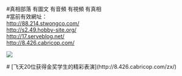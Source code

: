 #真相部落 有圖文 有音頻 有視頻 有真相<br>
#當前有效網址：<br>
http://88.214.stwongco.com/<br>
http://s2.49.hobby-site.org/<br>
http://17.serveblog.net/<br>
http://8.426.cabricop.com/<br>

<a href="8.426.cabricop.com/zx/" target="_blank"><img src="http://8.426.cabricop.com/pic/2016/11/p7829911a215010452.jpg">

                                   
</a>
# [飞天20位获得金奖学生的精彩表演](http://8.426.cabricop.com/zx/)
